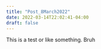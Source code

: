 ```yaml
---
title: "Post_8March2022"
date: 2022-03-14T22:02:41-04:00
draft: false
---
```


This is a test or like something.  Bruh
